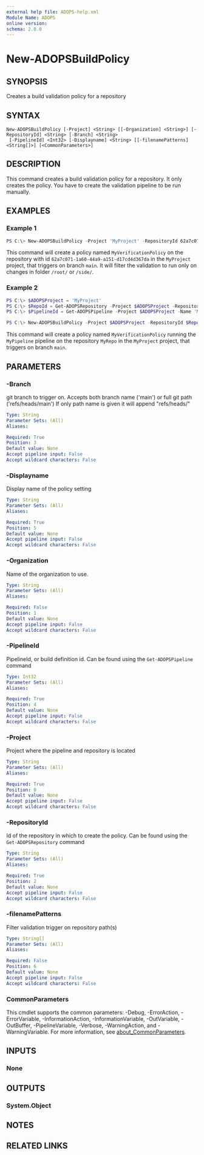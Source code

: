 ```yaml
---
external help file: ADOPS-help.xml
Module Name: ADOPS
online version:
schema: 2.0.0
---
```


# New-ADOPSBuildPolicy

## SYNOPSIS
Creates a build validation policy for a repository

## SYNTAX

```
New-ADOPSBuildPolicy [-Project] <String> [[-Organization] <String>] [-RepositoryId] <String> [-Branch] <String>
 [-PipelineId] <Int32> [-Displayname] <String> [[-filenamePatterns] <String[]>] [<CommonParameters>]
```

## DESCRIPTION
This command creates a build validation policy for a repository.
It only creates the policy. You have to create the validation pipeline to be run manually.

## EXAMPLES

### Example 1
```powershell
PS C:\> New-ADOPSBuildPolicy -Project 'MyProject' -RepositoryId 62a7c071-1a60-44a9-a151-d17cd4d367da -Branch 'main' -PipelineId 1 -Displayname 'MyVerificationPolicy' -filenamePatterns '/root/*','/side/*'
```

This command will create a policy named `MyVerificationPolicy` on the repository with id `62a7c071-1a60-44a9-a151-d17cd4d367da` in the `MyProject` project, that triggers on branch `main`.
It will filter the validation to run only on changes in folder `/root/` or `/side/`.

### Example 2
```powershell
PS C:\> $ADOPSProject = 'MyProject'
PS C:\> $RepoId = Get-ADOPSRepository -Project $ADOPSProject -Repository 'MyRepo' | Select-Object -ExpandProperty Id
PS C:\> $PipelineId = Get-ADOPSPipeline -Project $ADOPSProject -Name 'MyPipeline' | Select-Object -ExpandProperty id

PS C:\> New-ADOPSBuildPolicy -Project $ADOPSProject -RepositoryId $RepoId -Branch 'refs/heads/main' -PipelineId $PipelineId -Displayname 'MyVerificationPolicy'
```

This command will create a policy named `MyVerificationPolicy` running the `MyPipeline` pipeline on the repository `MyRepo` in the `MyProject` project, that triggers on branch `main`.


## PARAMETERS

### -Branch
git branch to trigger on. Accepts both branch name ('main') or full git path ('refs/heads/main')
If only path name is given it will append "refs/heads/"

```yaml
Type: String
Parameter Sets: (All)
Aliases:

Required: True
Position: 3
Default value: None
Accept pipeline input: False
Accept wildcard characters: False
```

### -Displayname
Display name of the policy setting

```yaml
Type: String
Parameter Sets: (All)
Aliases:

Required: True
Position: 5
Default value: None
Accept pipeline input: False
Accept wildcard characters: False
```

### -Organization
Name of the organization to use.

```yaml
Type: String
Parameter Sets: (All)
Aliases:

Required: False
Position: 1
Default value: None
Accept pipeline input: False
Accept wildcard characters: False
```

### -PipelineId
PipelineId, or build definition id.
Can be found using the `Get-ADOPSPipeline` command

```yaml
Type: Int32
Parameter Sets: (All)
Aliases:

Required: True
Position: 4
Default value: None
Accept pipeline input: False
Accept wildcard characters: False
```

### -Project
Project where the pipeline and repository is located

```yaml
Type: String
Parameter Sets: (All)
Aliases:

Required: True
Position: 0
Default value: None
Accept pipeline input: False
Accept wildcard characters: False
```

### -RepositoryId
Id of the repository in which to create the policy.
Can be found using the `Get-ADOPSRepository` command

```yaml
Type: String
Parameter Sets: (All)
Aliases:

Required: True
Position: 2
Default value: None
Accept pipeline input: False
Accept wildcard characters: False
```

### -filenamePatterns
Filter validation trigger on repository path(s)

```yaml
Type: String[]
Parameter Sets: (All)
Aliases:

Required: False
Position: 6
Default value: None
Accept pipeline input: False
Accept wildcard characters: False
```

### CommonParameters
This cmdlet supports the common parameters: -Debug, -ErrorAction, -ErrorVariable, -InformationAction, -InformationVariable, -OutVariable, -OutBuffer, -PipelineVariable, -Verbose, -WarningAction, and -WarningVariable. For more information, see [about_CommonParameters](http://go.microsoft.com/fwlink/?LinkID=113216).

## INPUTS

### None

## OUTPUTS

### System.Object
## NOTES

## RELATED LINKS
